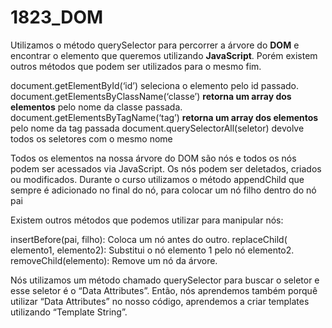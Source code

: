 # 1823_DOM

Utilizamos o método querySelector para percorrer a árvore do **DOM** e encontrar o elemento que queremos utilizando **JavaScript**. Porém existem outros métodos que podem ser utilizados para o mesmo fim.

document.getElementById(‘id’) seleciona o elemento pelo id passado.
document.getElementsByClassName(‘classe’) **retorna um array dos elementos** pelo nome da classe passada.
document.getElementsByTagName(‘tag’) **retorna um array dos elementos** pelo nome da tag passada
document.querySelectorAll(seletor) devolve todos os seletores com o mesmo nome

Todos os elementos na nossa árvore do DOM são nós e todos os nós podem ser acessados via JavaScript. Os nós podem ser deletados, criados ou modificados. Durante o curso utilizamos o método appendChild que sempre é adicionado no final do nó, para colocar um nó filho dentro do nó pai

Existem outros métodos que podemos utilizar para manipular nós:

insertBefore(pai, filho): Coloca um nó antes do outro.
replaceChild( elemento1, elemento2): Substitui o nó elemento 1 pelo nó elemento2.
removeChild(elemento): Remove um nó da árvore.

Nós utilizamos um método chamado querySelector para buscar o seletor e esse seletor é o “Data Attributes”. Então, nós aprendemos também porquê utilizar “Data Attributes” no nosso código, aprendemos a criar templates utilizando “Template String”.